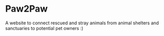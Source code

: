 # Paw2Paw
A website to connect rescued and stray animals from animal shelters and sanctuaries to potential pet owners :)
